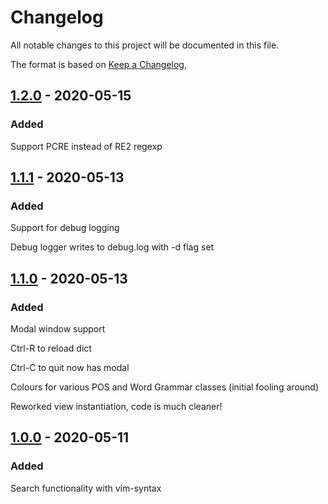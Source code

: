 # Changelog
All notable changes to this project will be documented in this file.

The format is based on [Keep a Changelog](https://keepachangelog.com/en/1.0.0/),

## [1.2.0] - 2020-05-15
### Added
Support PCRE instead of RE2 regexp

## [1.1.1] - 2020-05-13
### Added
Support for debug logging

Debug logger writes to debug.log with -d flag set

## [1.1.0] - 2020-05-13
### Added
Modal window support

Ctrl-R to reload dict

Ctrl-C to quit now has modal

Colours for various POS and Word Grammar classes (initial fooling around)

Reworked view instantiation, code is much cleaner!

## [1.0.0] - 2020-05-11
### Added
Search functionality with vim-syntax

[1.2.0]: https://github.com/kanbara/lisniks/compare/v1.1.1...v1.2.0
[1.1.1]: https://github.com/kanbara/lisniks/compare/v1.1.0...v1.1.1
[1.1.0]: https://github.com/kanbara/lisniks/compare/v1.0.0...v1.1.0
[1.0.0]: https://github.com/kanbara/lisniks/releases/tag/v1.0.0
